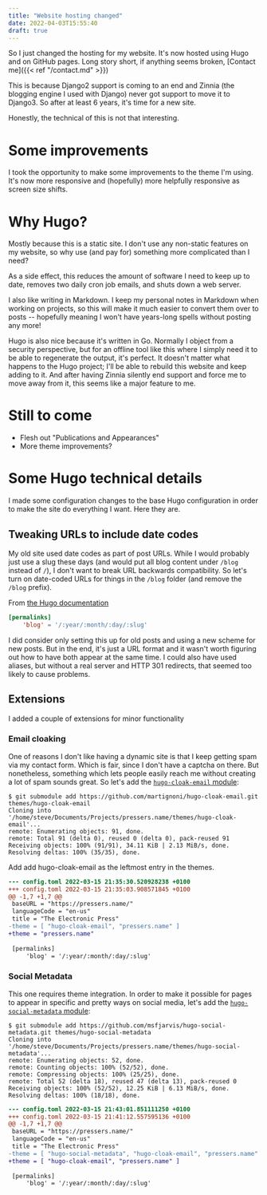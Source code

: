 ```yaml
---
title: "Website hosting changed"
date: 2022-04-03T15:55:40
draft: true
---
```


So I just changed the hosting for my website. It's now hosted using Hugo and on GitHub pages. Long story short, if anything seems broken, [Contact me]({{< ref "/contact.md" >}})

This is because Django2 support is coming to an end and Zinnia (the blogging engine I used with Django) never got support to move it to Django3. So after at least 6 years, it's time for a new site.

Honestly, the technical of this is not that interesting.

# Some improvements

I took the opportunity to make some improvements to the theme I'm using. It's now more responsive and (hopefully) more helpfully responsive as screen size shifts.

# Why Hugo?

Mostly because this is a static site. I don't use any non-static features on my website, so why use (and pay for) something more complicated than I need?

As a side effect, this reduces the amount of software I need to keep up to date, removes two daily cron job emails, and shuts down a web server.

I also like writing in Markdown. I keep my personal notes in Markdown when working on projects, so this will make it much easier to convert them over to posts -- hopefully meaning I won't have years-long spells without posting any more!

Hugo is also nice because it's written in Go. Normally I object from a security perspective, but for an offline tool like this where I simply need it to be able to regenerate the output, it's perfect. It doesn't matter what happens to the Hugo project; I'll be able to rebuild this website and keep adding to it. And after having Zinnia silently end support and force me to move away from it, this seems like a major feature to me.

# Still to come

* Flesh out "Publications and Appearances"
* More theme improvements?

# Some Hugo technical details

I made some configuration changes to the base Hugo configuration in order to make the site do everything I want. Here they are.

## Tweaking URLs to include date codes

My old site used date codes as part of post URLs. While I would probably just use a slug these days (and would put all blog content under `/blog` instead of `/`), I don't want to break URL backwards compatibility. So let's turn on date-coded URLs for things in the `/blog` folder (and remove the `/blog` prefix).

From [the Hugo documentation](https://gohugo.io/content-management/urls/#permalinks-configuration-example)

```toml
[permalinks]
    'blog' = '/:year/:month/:day/:slug'
```

I did consider only setting this up for old posts and using a new scheme for new posts. But in the end, it's just a URL format and it wasn't worth figuring out how to have both appear at the same time. I could also have used aliases, but without a real server and HTTP 301 redirects, that seemed too likely to cause problems.

## Extensions

I added a couple of extensions for minor functionality

### Email cloaking

One of reasons I don't like having a dynamic site is that I keep getting spam via my contact form. Which is fair, since I don't have a captcha on there. But nonetheless, something which lets people easily reach me without creating a lot of spam sounds great. So let's add the [`hugo-cloak-email` module](https://github.com/martignoni/hugo-cloak-email):

```shell
$ git submodule add https://github.com/martignoni/hugo-cloak-email.git themes/hugo-cloak-email
Cloning into '/home/steve/Documents/Projects/pressers.name/themes/hugo-cloak-email'...
remote: Enumerating objects: 91, done.
remote: Total 91 (delta 0), reused 0 (delta 0), pack-reused 91
Receiving objects: 100% (91/91), 34.11 KiB | 2.13 MiB/s, done.
Resolving deltas: 100% (35/35), done.
```

Add add hugo-cloak-email as the leftmost entry in the themes.

```diff
--- config.toml 2022-03-15 21:35:30.520928238 +0100
+++ config.toml 2022-03-15 21:35:03.908571845 +0100
@@ -1,7 +1,7 @@
 baseURL = "https://pressers.name/"
 languageCode = "en-us"
 title = "The Electronic Press"
-theme = [ "hugo-cloak-email", "pressers.name" ]
+theme = "pressers.name"
 
 [permalinks]
     'blog' = '/:year/:month/:day/:slug'
```

### Social Metadata

This one requires theme integration. In order to make it possible for pages to appear in specific and pretty ways on social media, let's add the [`hugo-social-metadata` module](https://github.com/msfjarvis/hugo-social-metadata):

```shell
$ git submodule add https://github.com/msfjarvis/hugo-social-metadata.git themes/hugo-social-metadata
Cloning into '/home/steve/Documents/Projects/pressers.name/themes/hugo-social-metadata'...
remote: Enumerating objects: 52, done.
remote: Counting objects: 100% (52/52), done.
remote: Compressing objects: 100% (25/25), done.
remote: Total 52 (delta 18), reused 47 (delta 13), pack-reused 0
Receiving objects: 100% (52/52), 12.25 KiB | 6.13 MiB/s, done.
Resolving deltas: 100% (18/18), done.
```

```diff
--- config.toml 2022-03-15 21:43:01.851111250 +0100
+++ config.toml 2022-03-15 21:41:12.557595136 +0100
@@ -1,7 +1,7 @@
 baseURL = "https://pressers.name/"
 languageCode = "en-us"
 title = "The Electronic Press"
-theme = [ "hugo-social-metadata", "hugo-cloak-email", "pressers.name" ]
+theme = [ "hugo-cloak-email", "pressers.name" ]
 
 [permalinks]
     'blog' = '/:year/:month/:day/:slug'
```